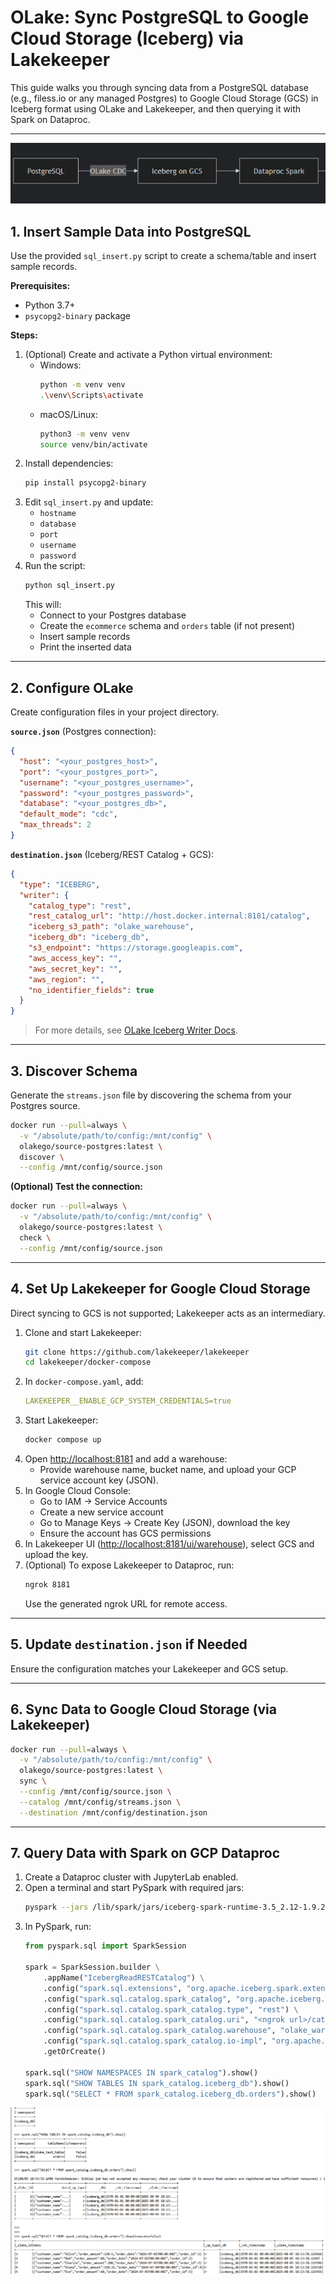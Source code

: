 # OLake: Sync PostgreSQL to Google Cloud Storage (Iceberg) via Lakekeeper

This guide walks you through syncing data from a PostgreSQL database (e.g., filess.io or any managed Postgres) to Google Cloud Storage (GCS) in Iceberg format using OLake and Lakekeeper, and then querying it with Spark on Dataproc.

---

![Architecture Diagram](images/diagram.png)

## 1. Insert Sample Data into PostgreSQL

Use the provided `sql_insert.py` script to create a schema/table and insert sample records.

**Prerequisites:**
- Python 3.7+
- `psycopg2-binary` package

**Steps:**
1. (Optional) Create and activate a Python virtual environment:
    - Windows:
      ```bash
      python -m venv venv
      .\venv\Scripts\activate
      ```
    - macOS/Linux:
      ```bash
      python3 -m venv venv
      source venv/bin/activate
      ```
2. Install dependencies:
    ```bash
    pip install psycopg2-binary
    ```
3. Edit `sql_insert.py` and update:
    - `hostname`
    - `database`
    - `port`
    - `username`
    - `password`
4. Run the script:
    ```bash
    python sql_insert.py
    ```
   This will:
   - Connect to your Postgres database
   - Create the `ecommerce` schema and `orders` table (if not present)
   - Insert sample records
   - Print the inserted data

---

## 2. Configure OLake

Create configuration files in your project directory.

**`source.json`** (Postgres connection):
```json
{
  "host": "<your_postgres_host>",
  "port": "<your_postgres_port>",
  "username": "<your_postgres_username>",
  "password": "<your_postgres_password>",
  "database": "<your_postgres_db>",
  "default_mode": "cdc",
  "max_threads": 2
}
```

**`destination.json`** (Iceberg/REST Catalog + GCS):
```json
{
  "type": "ICEBERG",
  "writer": {
    "catalog_type": "rest",
    "rest_catalog_url": "http://host.docker.internal:8181/catalog",
    "iceberg_s3_path": "olake_warehouse",
    "iceberg_db": "iceberg_db",
    "s3_endpoint": "https://storage.googleapis.com",
    "aws_access_key": "",
    "aws_secret_key": "",
    "aws_region": "",
    "no_identifier_fields": true
  }
}
```
> For more details, see [OLake Iceberg Writer Docs](https://olake.io/docs/writers/iceberg/azure).

---

## 3. Discover Schema

Generate the `streams.json` file by discovering the schema from your Postgres source.

```bash
docker run --pull=always \
  -v "/absolute/path/to/config:/mnt/config" \
  olakego/source-postgres:latest \
  discover \
  --config /mnt/config/source.json
```

**(Optional) Test the connection:**
```bash
docker run --pull=always \
  -v "/absolute/path/to/config:/mnt/config" \
  olakego/source-postgres:latest \
  check \
  --config /mnt/config/source.json
```

---

## 4. Set Up Lakekeeper for Google Cloud Storage

Direct syncing to GCS is not supported; Lakekeeper acts as an intermediary.

1. Clone and start Lakekeeper:
    ```bash
    git clone https://github.com/lakekeeper/lakekeeper
    cd lakekeeper/docker-compose
    ```
2. In `docker-compose.yaml`, add:
    ```yaml
    LAKEKEEPER__ENABLE_GCP_SYSTEM_CREDENTIALS=true
    ```
3. Start Lakekeeper:
    ```bash
    docker compose up
    ```
4. Open [http://localhost:8181](http://localhost:8181) and add a warehouse:
    - Provide warehouse name, bucket name, and upload your GCP service account key (JSON).
5. In Google Cloud Console:
    - Go to IAM → Service Accounts
    - Create a new service account
    - Go to Manage Keys → Create Key (JSON), download the key
    - Ensure the account has GCS permissions
6. In Lakekeeper UI ([http://localhost:8181/ui/warehouse](http://localhost:8181/ui/warehouse)), select GCS and upload the key.
7. (Optional) To expose Lakekeeper to Dataproc, run:
    ```bash
    ngrok 8181
    ```
    Use the generated ngrok URL for remote access.

---

## 5. Update `destination.json` if Needed

Ensure the configuration matches your Lakekeeper and GCS setup.

---

## 6. Sync Data to Google Cloud Storage (via Lakekeeper)

```bash
docker run --pull=always \
  -v "/absolute/path/to/config:/mnt/config" \
  olakego/source-postgres:latest \
  sync \
  --config /mnt/config/source.json \
  --catalog /mnt/config/streams.json \
  --destination /mnt/config/destination.json
```

---

## 7. Query Data with Spark on GCP Dataproc

1. Create a Dataproc cluster with JupyterLab enabled.
2. Open a terminal and start PySpark with required jars:
    ```bash
    pyspark --jars /lib/spark/jars/iceberg-spark-runtime-3.5_2.12-1.9.2.jar,/lib/spark/jars/gcs-connector-hadoop3-2.2.5-shaded.jar
    ```
3. In PySpark, run:
    ```python
    from pyspark.sql import SparkSession

    spark = SparkSession.builder \
        .appName("IcebergReadRESTCatalog") \
        .config("spark.sql.extensions", "org.apache.iceberg.spark.extensions.IcebergSparkSessionExtensions") \
        .config("spark.sql.catalog.spark_catalog", "org.apache.iceberg.spark.SparkCatalog") \
        .config("spark.sql.catalog.spark_catalog.type", "rest") \
        .config("spark.sql.catalog.spark_catalog.uri", "<ngrok url>/catalog") \
        .config("spark.sql.catalog.spark_catalog.warehouse", "olake_warehouse") \
        .config("spark.sql.catalog.spark_catalog.io-impl", "org.apache.iceberg.hadoop.HadoopFileIO") \
        .getOrCreate()

    spark.sql("SHOW NAMESPACES IN spark_catalog").show()
    spark.sql("SHOW TABLES IN spark_catalog.iceberg_db").show()
    spark.sql("SELECT * FROM spark_catalog.iceberg_db.orders").show()
    ```

![Query Example](images/image.png)
